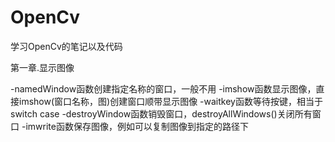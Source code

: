 # OpenCv
学习OpenCv的笔记以及代码

第一章.显示图像

  -namedWindow函数创建指定名称的窗口，一般不用
  -imshow函数显示图像，直接imshow(窗口名称，图)创建窗口顺带显示图像
  -waitkey函数等待按键，相当于switch case
  -destroyWindow函数销毁窗口，destroyAllWindows()关闭所有窗口
  -imwrite函数保存图像，例如可以复制图像到指定的路径下
